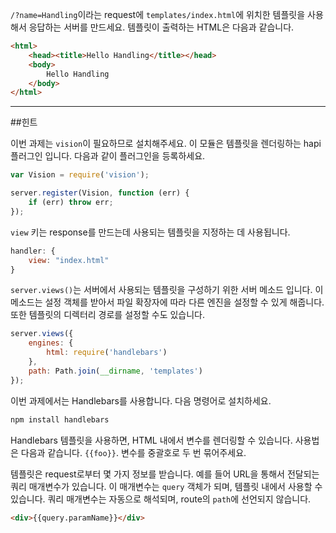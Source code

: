 `/?name=Handling`이라는 request에 `templates/index.html`에 위치한 템플릿을 사용해서 응답하는 서버를 만드세요. 템플릿이 출력하는 HTML은 다음과 같습니다.

```html
<html>
    <head><title>Hello Handling</title></head>
    <body>
        Hello Handling
    </body>
</html>
```

-----------------------------------------------------------------
##힌트

이번 과제는 `vision`이 필요하므로 설치해주세요. 이 모듈은 템플릿을 렌더링하는 hapi 플러그인 입니다. 다음과 같이 플러그인을 등록하세요.

```js
var Vision = require('vision');

server.register(Vision, function (err) {
    if (err) throw err;
});
```

`view` 키는 response를 만드는데 사용되는 템플릿을 지정하는 데 사용됩니다.

```js
handler: {
    view: "index.html"
}
```

`server.views()`는 서버에서 사용되는 템플릿을 구성하기 위한 서버 메소드 입니다.
이 메소드는 설정 객체를 받아서 파일 확장자에 따라 다른 엔진을 설정할 수 있게 해줍니다. 또한 템플릿의 디렉터리 경로를 설정할 수도 있습니다.

```js
server.views({
    engines: {
        html: require('handlebars')
    },
    path: Path.join(__dirname, 'templates')
});
```

이번 과제에서는 Handlebars를 사용합니다. 다음 명령어로 설치하세요.

```sh
npm install handlebars
```

Handlebars 템플릿을 사용하면, HTML 내에서 변수를 렌더링할 수 있습니다. 사용법은 다음과 같습니다. `{{foo}}`. 변수를 중괄호로 두 번 묶어주세요.

템플릿은 request로부터 몇 가지 정보를 받습니다. 예를 들어 URL을 통해서 전달되는 쿼리 매개변수가 있습니다. 이 매개변수는 `query` 객체가 되며, 템플릿 내에서 사용할 수 있습니다. 쿼리 매개변수는 자동으로 해석되며, route의 `path`에 선언되지 않습니다.

```html
<div>{{query.paramName}}</div>
```
